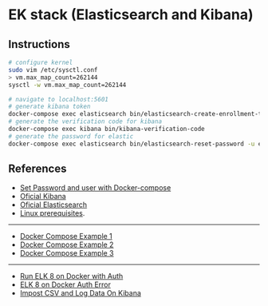 # EK stack (Elasticsearch and Kibana)

## Instructions

```sh
# configure kernel
sudo vim /etc/sysctl.conf
> vm.max_map_count=262144
sysctl -w vm.max_map_count=262144

# navigate to localhost:5601
# generate kibana token
docker-compose exec elasticsearch bin/elasticsearch-create-enrollment-token -s kibana
# generate the verification code for kibana
docker-compose exec kibana bin/kibana-verification-code
# generate the password for elastic
docker-compose exec elasticsearch bin/elasticsearch-reset-password -u elastic
```

## References

- [Set Password and user with Docker-compose](https://discuss.elastic.co/t/set-password-and-user-with-docker-compose/225075)
- [Oficial Kibana](https://www.elastic.co/guide/en/kibana/8.3/docker.html)
- [Oficial Elasticsearch](https://www.elastic.co/guide/en/elasticsearch/reference/8.3/docker.html)
- [Linux prerequisites](https://www.elastic.co/guide/en/elasticsearch/reference/current/docker.html#docker-prod-prerequisites).

---

- [Docker Compose Example 1](https://github.com/shazforiot/Elasticsearch-logstash-Kibana-Docker-Compose/blob/main/docker-compose.yml)
- [Docker Compose Example 2](https://github.com/justmeandopensource/elk/blob/master/docker/docker-compose-v7.9.2.yml)
- [Docker Compose Example 3](https://github.com/shazforiot/Elasticsearch-logstash-Kibana-Docker-Compose/blob/main/docker-compose.yml)

---

- [Run ELK 8 on Docker with Auth](https://levelup.gitconnected.com/how-to-run-elasticsearch-8-on-docker-for-local-development-401fd3fff829)
- [ELK 8 on Docker Auth Error](https://stackoverflow.com/questions/71213784/unable-to-start-elastic-search-8-and-kibana-using-docker)
- [Impost CSV and Log Data On Kibana](https://www.elastic.co/blog/importing-csv-and-log-data-into-elasticsearch-with-file-data-visualizer)
